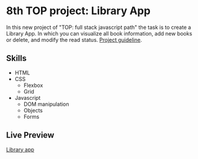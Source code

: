 # 8th TOP project: Library App
In this new project of "TOP: full stack javascript path" the task is to create a Library App. In which you can visualize all book information, add new books or delete, and modify the read status. [Project guideline](https://www.theodinproject.com/paths/full-stack-javascript/courses/javascript/lessons/library).

## Skills
- HTML
- CSS
    - Flexbox
    - Grid
- Javascript
    - DOM manipulation
    - Objects
    - Forms

## Live Preview
[Library app](https://jorgelg3.github.io/TheOdinProject/008-library/)